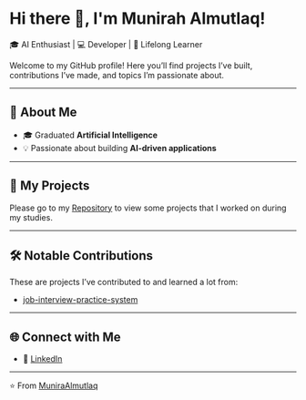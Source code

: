 # Hi there 👋, I'm Munirah Almutlaq!

🎓 AI Enthusiast | 💻 Developer | 🌱 Lifelong Learner

Welcome to my GitHub profile! Here you’ll find projects I’ve built, contributions I’ve made, and topics I’m passionate about.

---

## 🚀 About Me
- 🎓 Graduated **Artificial Intelligence**
- 💡 Passionate about building **AI-driven applications**

---

## 📌 My Projects
Please go to my [Repository](https://github.com/MuniraAlmutlaq?tab=repositories) to view some projects that I worked on during my studies.

---

## 🛠️ Notable Contributions
These are projects I’ve contributed to and learned a lot from:
- [job-interview-practice-system](https://github.com/WatinAljohani/Job_Interview_Practice_System_GPT3.5_LLaMA)

---

## 🌐 Connect with Me
- 💼 [LinkedIn](https://www.linkedin.com/in/munirah-almutlaq-564a19311/)

---
⭐️ From [MuniraAlmutlaq](https://github.com/MuniraAlmutlaq)
